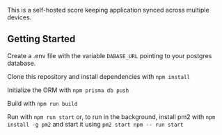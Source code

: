 This is a self-hosted score keeping application synced across multiple devices.

## Getting Started
Create a .env file with the variable `DABASE_URL` pointing to your postgres database.

Clone this repository and install dependencies with `npm install`

Initialize the ORM with `npm prisma db push`

Build with `npm run build`

Run with `npm run start` or, to run in the background, install pm2 with `npm install -g pm2` and start it using `pm2 start npm -- run start`
